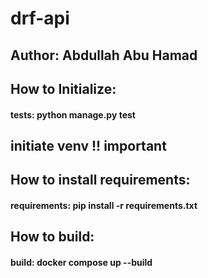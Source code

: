 # drf-api

## Author: Abdullah Abu Hamad

## How to Initialize:
#### tests: python manage.py test

## initiate venv !! important
## How to install requirements:
#### requirements: pip install -r requirements.txt

## How to build:
#### build: docker compose up --build
